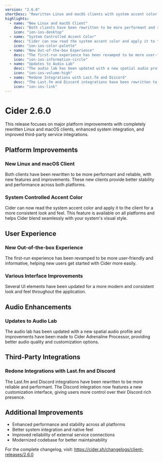 ```yaml
---
version: "2.6.0"
shortDesc: "Rewritten Linux and macOS clients with system accent color support and improved integrations"
highlights:
  - name: "New Linux and macOS Client"
    desc: "Both clients have been rewritten to be more performant and reliable, with new features and improvements."
    icon: "ion-ios-desktop"
  - name: "System Controlled Accent Color"
    desc: "Cider can now read the system accent color and apply it to the client for a more consistent look and feel. This can be applied on all platforms."
    icon: "ion-ios-color-palette"
  - name: "New Out-of-the-box Experience"
    desc: "The first-run experience has been revamped to be more user-friendly and informative."
    icon: "ion-ios-information-circle"
  - name: "Updates to Audio Lab"
    desc: "The audio lab has been updated with a new spatial audio profile and improvements have been made to Cider Adrenaline Processor."
    icon: "ion-ios-volume-high"
  - name: "Redone Integrations with Last.fm and Discord"
    desc: "The Last.fm and Discord integrations have been rewritten to be more reliable and performant. With a new customization interface for Discord."
    icon: "ion-ios-link"
---
```


# Cider 2.6.0

This release focuses on major platform improvements with completely rewritten Linux and macOS clients, enhanced system integration, and improved third-party service integrations.

## Platform Improvements

### New Linux and macOS Client
Both clients have been rewritten to be more performant and reliable, with new features and improvements. These new clients provide better stability and performance across both platforms.

### System Controlled Accent Color
Cider can now read the system accent color and apply it to the client for a more consistent look and feel. This feature is available on all platforms and helps Cider blend seamlessly with your system's visual style.

## User Experience

### New Out-of-the-box Experience
The first-run experience has been revamped to be more user-friendly and informative, helping new users get started with Cider more easily.

### Various Interface Improvements
Several UI elements have been updated for a more modern and consistent look and feel throughout the application.

## Audio Enhancements

### Updates to Audio Lab
The audio lab has been updated with a new spatial audio profile and improvements have been made to Cider Adrenaline Processor, providing better audio quality and customization options.

## Third-Party Integrations

### Redone Integrations with Last.fm and Discord
The Last.fm and Discord integrations have been rewritten to be more reliable and performant. The Discord integration now features a new customization interface, giving users more control over their Discord rich presence.

## Additional Improvements

- Enhanced performance and stability across all platforms
- Better system integration and native feel
- Improved reliability of external service connections
- Modernized codebase for better maintainability

For the complete changelog, visit: https://cider.sh/changelogs/client-releases/2.6.0 